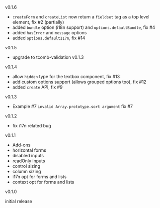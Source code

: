 v0.1.6

- `createForm` and `createList` now return a `fieldset` tag as a top level element, fix #2 (partially)
- added `bundle` option (i18n support) and `options.defaultBundle`, fix #4
- added `hasError` and `message` options
- added `options.defaultI17n`, fix #14

v0.1.5

- upgrade to tcomb-validation v0.1.3

v0.1.4

- allow `hidden` type for the textbox component, fix #13
- add custom options support (allows grouped options too), fix #12
- added `create` API, fix #9

v0.1.3

- Example #7 `invalid Array.prototype.sort argument` fix #7

v0.1.2

- fix i17n related bug

v0.1.1

- Add-ons
- horizontal forms
- disabled inputs
- readOnly inputs
- control sizing
- column sizing
- i17n opt for forms and lists
- context opt for forms and lists

v0.1.0

initial release
